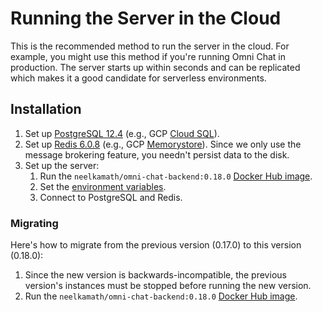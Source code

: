 # Running the Server in the Cloud

This is the recommended method to run the server in the cloud. For example, you might use this method if you're running Omni Chat in production. The server starts up within seconds and can be replicated which makes it a good candidate for serverless environments.

## Installation

1. Set up [PostgreSQL 12.4](https://www.postgresql.org/) (e.g., GCP [Cloud SQL](https://cloud.google.com/sql/docs/postgres/)).
1. Set up [Redis 6.0.8](https://redis.io) (e.g., GCP [Memorystore](https://cloud.google.com/memorystore/)). Since we only use the message brokering feature, you needn't persist data to the disk.
1. Set up the server:
   1. Run the `neelkamath/omni-chat-backend:0.18.0` [Docker Hub image](https://hub.docker.com/repository/docker/neelkamath/omni-chat-backend).
   1. Set the [environment variables](env.md).
   1. Connect to PostgreSQL and Redis.

### Migrating

Here's how to migrate from the previous version (0.17.0) to this version (0.18.0):

1. Since the new version is backwards-incompatible, the previous version's instances must be stopped before running the new version.
1. Run the `neelkamath/omni-chat-backend:0.18.0` [Docker Hub image](https://hub.docker.com/repository/docker/neelkamath/omni-chat-backend).
